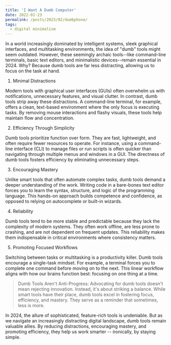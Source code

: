```yaml
---
title: 'I Want A Dumb Computer'
date: 2022-01-23 
permalink: /posts/2023/02/dumbphone/
tags:
  - digital minimalism
---
```


In a world increasingly dominated by intelligent systems, sleek graphical interfaces, and multitasking environments, the idea of "dumb" tools might seem outdated. However, these seemingly archaic tools--like command-line terminals, basic text editors, and minimalistic devices--remain essential in 2024. Why? Because dumb tools are far less distracting, allowing us to focus on the task at hand.

1. Minimal Distractions

Modern tools with graphical user interfaces (GUIs) often overwhelm us with notifications, unnecessary features, and visual clutter. In contrast, dumb tools strip away these distractions. A command-line terminal, for example, offers a clean, text-based environment where the only focus is executing tasks. By removing mouse interactions and flashy visuals, these tools help maintain flow and concentration.

2. Efficiency Through Simplicity

Dumb tools prioritize function over form. They are fast, lightweight, and often require fewer resources to operate. For instance, using a command-line interface (CLI) to manage files or run scripts is often quicker than navigating through multiple menus and windows in a GUI. The directness of dumb tools fosters efficiency by eliminating unnecessary steps.

3. Encouraging Mastery

Unlike smart tools that often automate complex tasks, dumb tools demand a deeper understanding of the work. Writing code in a bare-bones text editor forces you to learn the syntax, structure, and logic of the programming language. This hands-on approach builds competence and confidence, as opposed to relying on autocomplete or built-in wizards.

4. Reliability

Dumb tools tend to be more stable and predictable because they lack the complexity of modern systems. They often work offline, are less prone to crashing, and are not dependent on frequent updates. This reliability makes them indispensable in critical environments where consistency matters.

5. Promoting Focused Workflows

Switching between tasks or multitasking is a productivity killer. Dumb tools encourage a single-task mindset. For example, a terminal forces you to complete one command before moving on to the next. This linear workflow aligns with how our brains function best: focusing on one thing at a time.

> Dumb Tools Aren't Anti-Progress: Advocating for dumb tools doesn't mean rejecting innovation. Instead, it's about striking a balance. While smart tools have their place, dumb tools excel in fostering focus, efficiency, and mastery. They serve as a reminder that sometimes, less is more.

In 2024, the allure of sophisticated, feature-rich tools is undeniable. But as we navigate an increasingly distracting digital landscape, dumb tools remain valuable allies. By reducing distractions, encouraging mastery, and promoting efficiency, they help us work smarter -- ironically, by staying simple.
